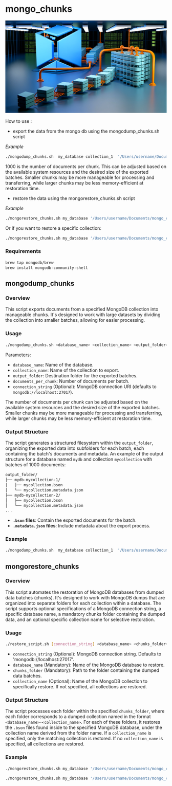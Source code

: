 # mongo_chunks
<!-- ![alt text](images/d98743a1-123d-4627-9867-ad3490690bd8.webp) -->
<img src="images/d98743a1-123d-4627-9867-ad3490690bd8.webp" width="600" >

How to use :

- export the data from the mongo db using the mongodump_chunks.sh script

*Example*
```bash
./mongodump_chunks.sh  my_database collection_1  '/Users/username/Documents/mongo_chunks' 1000
```
1000 is the number of documents per chunk. This can be adjusted based on the available system resources and the desired size of the exported batches. Smaller chunks may be more manageable for processing and transferring, while larger chunks may be less memory-efficient at restoration time.

- restore the data using the mongorestore_chunks.sh script

*Example*
```bash
./mongorestore_chunks.sh my_database '/Users/username/Documents/mongo_chunks'
```

Or if you want to restore a specific collection:

```bash
./mongorestore_chunks.sh my_database '/Users/username/Documents/mongo_chunks' collection_1
```


### Requirements
```
brew tap mongodb/brew
brew install mongodb-community-shell
```


## mongodump_chunks

### Overview

This script exports documents from a specified MongoDB collection into manageable chunks. It's designed to work with large datasets by dividing the collection into smaller batches, allowing for easier processing.

### Usage

```bash
./mongodump_chunks.sh <database_name> <collection_name> <output_folder> <documents_per_chunk> [connection_string]
```

Parameters:
- `database_name`: Name of the database.
- `collection_name`: Name of the collection to export.
- `output_folder`: Destination folder for the exported batches.
- `documents_per_chunk`: Number of documents per batch.
- `connection_string` (Optional): MongoDB connection URI (defaults to `mongodb://localhost:27017`).

The number of documents per chunk can be adjusted based on the available system resources and the desired size of the exported batches. Smaller chunks may be more manageable for processing and transferring, while larger chunks may be less memory-efficient at restoration time.

### Output Structure

The script generates a structured filesystem within the `output_folder`, organizing the exported data into subfolders for each batch, each containing the batch's documents and metadata. An example of the output structure for a database named `mydb` and collection `mycollection` with batches of 1000 documents:

```
output_folder/
├── mydb-mycollection-1/
│   ├── mycollection.bson
│   └── mycollection.metadata.json
├── mydb-mycollection-2/
│   ├── mycollection.bson
│   └── mycollection.metadata.json
...
```

- **`.bson` files**: Contain the exported documents for the batch.
- **`.metadata.json` files**: Include metadata about the export process.

### Example

```bash
./mongodump_chunks.sh  my_database collection_1  '/Users/username/Documents/mongo_chunks' 1000
```


## mongorestore_chunks

### Overview
This script automates the restoration of MongoDB databases from dumped data batches (chunks). It's designed to work with MongoDB dumps that are organized into separate folders for each collection within a database. The script supports optional specifications of a MongoDB connection string, a specific database name, a mandatory chunks folder containing the dumped data, and an optional specific collection name for selective restoration. 


### Usage

```bash
./restore_script.sh [connection_string] <database_name> <chunks_folder> [collection_name]
```


- `connection_string` (Optional): MongoDB connection string. Defaults to 'mongodb://localhost:27017'.
- `database_name` (Mandatory): Name of the MongoDB database to restore.
- `chunks_folder` (Mandatory): Path to the folder containing the dumped data batches.
- `collection_name` (Optional): Name of the MongoDB collection to specifically restore. If not specified, all collections are restored.

### Output Structure
The script processes each folder within the specified `chunks_folder`, where each folder corresponds to a dumped collection named in the format `<database_name>-<collection_name>`. For each of these folders, it restores the `.bson` files found inside to the specified MongoDB database, under the collection name derived from the folder name. If a `collection_name` is specified, only the matching collection is restored. If no `collection_name` is specified, all collections are restored. 

### Example

```bash
./mongorestore_chunks.sh my_database '/Users/username/Documents/mongo_chunks'
```

```bash
./mongorestore_chunks.sh my_database '/Users/username/Documents/mongo_chunks' collection_1
```

